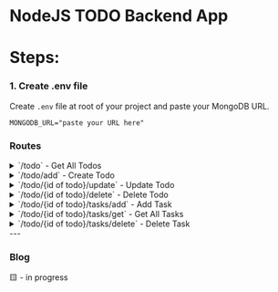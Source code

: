 # NodeJS TODO Backend App

# Steps:

### 1. Create .env file

Create `.env` file at root of your project and paste your MongoDB URL.

```javscript
MONGODB_URL="paste your URL here"
```

### Routes

<details>
    <summary>
        `/todo` - Get All Todos
    </summary>

    Method: GET
</details>

<details>
    <summary>
        `/todo/add` - Create Todo
    </summary>

    Method: POST
    Body:
        {
            title: "Todo Title"
        }
</details>

<details>
    <summary>
        `/todo/{id of todo}/update` - Update Todo
    </summary>

    Method: PUT
    Body:
        {
            title: "Updated Todo Title"
        }
</details>

<details>
    <summary>
        `/todo/{id of todo}/delete` - Delete Todo
    </summary>

    Method: DELETE
</details>

<details>
    <summary>
        `/todo/{id of todo}/tasks/add` - Add Task
    </summary>

    Method: POST
    Body: 
        {
            title: "Task"
        }
</details>

<details>
    <summary>
        `/todo/{id of todo}/tasks/get` - Get All Tasks
    </summary>

    Method: GET
</details>

<details>
    <summary>
        `/todo/{id of todo}/tasks/delete` - Delete Task
    </summary>

    Method: DELETE
    Body: 
        {
            title: "Task"
        }
</details>
---

### Blog
🟨 - in progress